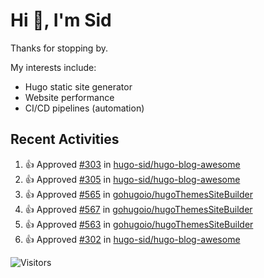 # Hi 👋, I'm Sid

Thanks for stopping by. 

My interests include:
- Hugo static site generator
- Website performance
- CI/CD pipelines (automation)


## Recent Activities

<!--RECENT_ACTIVITY:start-->
1. 👍 Approved [#303](https://github.com/hugo-sid/hugo-blog-awesome/pull/303#pullrequestreview-2885732818) in [hugo-sid/hugo-blog-awesome](https://github.com/hugo-sid/hugo-blog-awesome)<br>
2. 👍 Approved [#305](https://github.com/hugo-sid/hugo-blog-awesome/pull/305#pullrequestreview-2885728510) in [hugo-sid/hugo-blog-awesome](https://github.com/hugo-sid/hugo-blog-awesome)<br>
3. 👍 Approved [#565](https://github.com/gohugoio/hugoThemesSiteBuilder/pull/565#pullrequestreview-2885718292) in [gohugoio/hugoThemesSiteBuilder](https://github.com/gohugoio/hugoThemesSiteBuilder)<br>
4. 👍 Approved [#567](https://github.com/gohugoio/hugoThemesSiteBuilder/pull/567#pullrequestreview-2885717749) in [gohugoio/hugoThemesSiteBuilder](https://github.com/gohugoio/hugoThemesSiteBuilder)<br>
5. 👍 Approved [#563](https://github.com/gohugoio/hugoThemesSiteBuilder/pull/563#pullrequestreview-2830847193) in [gohugoio/hugoThemesSiteBuilder](https://github.com/gohugoio/hugoThemesSiteBuilder)<br>
6. 👍 Approved [#302](https://github.com/hugo-sid/hugo-blog-awesome/pull/302#pullrequestreview-2830838145) in [hugo-sid/hugo-blog-awesome](https://github.com/hugo-sid/hugo-blog-awesome)<br>
<!--RECENT_ACTIVITY:end-->

![Visitors](https://api.visitorbadge.io/api/visitors?path=https%3A%2F%2Fgithub.com%2Fhugo-sid%2Fhugo-sid&countColor=%2337d67a&style=flat&labelStyle=upper)
